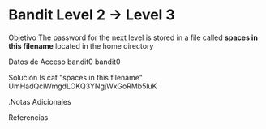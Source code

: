 # Bandit Level 2 → Level 3

Objetivo
The password for the next level is stored in a file called **spaces in this filename** located in the home directory

Datos de Acceso
bandit0
bandit0

Solución
ls
cat "spaces in this filename"
UmHadQclWmgdLOKQ3YNgjWxGoRMb5luK

.Notas Adicionales

Referencias